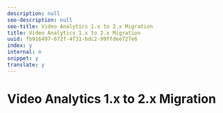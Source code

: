 ```yaml
---
description: null
seo-description: null
seo-title: Video Analytics 1.x to 2.x Migration
title: Video Analytics 1.x to 2.x Migration
uuid: fb916497-672f-4f31-bdc2-99ffdee727e6
index: y
internal: n
snippet: y
translate: y
---
```


# Video Analytics 1.x to 2.x Migration


